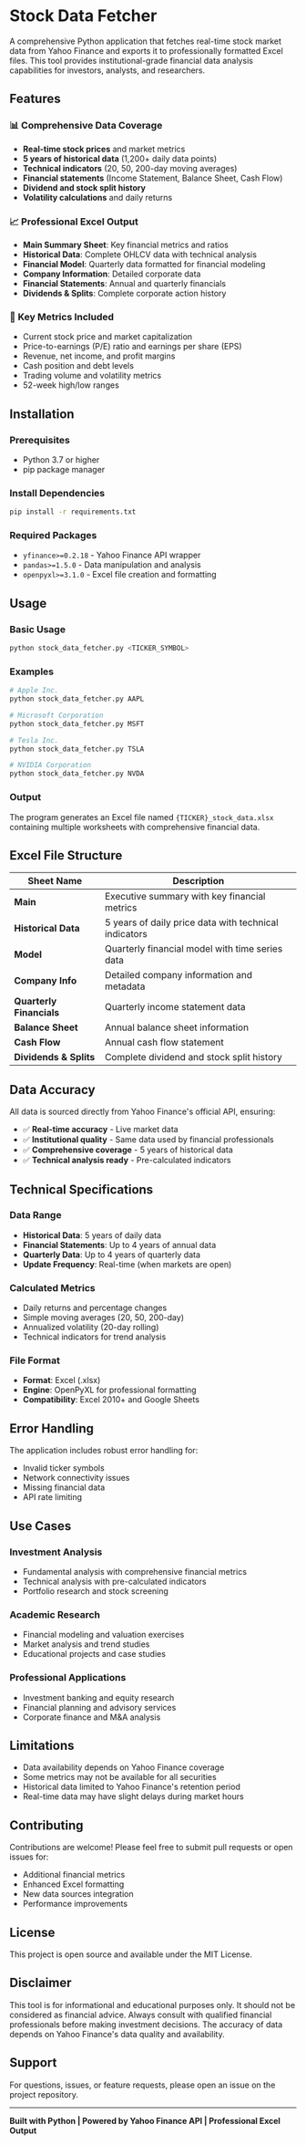 # Stock Data Fetcher

A comprehensive Python application that fetches real-time stock market data from Yahoo Finance and exports it to professionally formatted Excel files. This tool provides institutional-grade financial data analysis capabilities for investors, analysts, and researchers.

## Features

### 📊 Comprehensive Data Coverage
- **Real-time stock prices** and market metrics
- **5 years of historical data** (1,200+ daily data points)
- **Technical indicators** (20, 50, 200-day moving averages)
- **Financial statements** (Income Statement, Balance Sheet, Cash Flow)
- **Dividend and stock split history**
- **Volatility calculations** and daily returns

### 📈 Professional Excel Output
- **Main Summary Sheet**: Key financial metrics and ratios
- **Historical Data**: Complete OHLCV data with technical analysis
- **Financial Model**: Quarterly data formatted for financial modeling
- **Company Information**: Detailed corporate data
- **Financial Statements**: Annual and quarterly financials
- **Dividends & Splits**: Complete corporate action history

### 🎯 Key Metrics Included
- Current stock price and market capitalization
- Price-to-earnings (P/E) ratio and earnings per share (EPS)
- Revenue, net income, and profit margins
- Cash position and debt levels
- Trading volume and volatility metrics
- 52-week high/low ranges

## Installation

### Prerequisites
- Python 3.7 or higher
- pip package manager

### Install Dependencies
```bash
pip install -r requirements.txt
```

### Required Packages
- `yfinance>=0.2.18` - Yahoo Finance API wrapper
- `pandas>=1.5.0` - Data manipulation and analysis
- `openpyxl>=3.1.0` - Excel file creation and formatting

## Usage

### Basic Usage
```bash
python stock_data_fetcher.py <TICKER_SYMBOL>
```

### Examples
```bash
# Apple Inc.
python stock_data_fetcher.py AAPL

# Microsoft Corporation
python stock_data_fetcher.py MSFT

# Tesla Inc.
python stock_data_fetcher.py TSLA

# NVIDIA Corporation
python stock_data_fetcher.py NVDA
```

### Output
The program generates an Excel file named `{TICKER}_stock_data.xlsx` containing multiple worksheets with comprehensive financial data.

## Excel File Structure

| Sheet Name | Description |
|------------|-------------|
| **Main** | Executive summary with key financial metrics |
| **Historical Data** | 5 years of daily price data with technical indicators |
| **Model** | Quarterly financial model with time series data |
| **Company Info** | Detailed company information and metadata |
| **Quarterly Financials** | Quarterly income statement data |
| **Balance Sheet** | Annual balance sheet information |
| **Cash Flow** | Annual cash flow statement |
| **Dividends & Splits** | Complete dividend and stock split history |

## Data Accuracy

All data is sourced directly from Yahoo Finance's official API, ensuring:
- ✅ **Real-time accuracy** - Live market data
- ✅ **Institutional quality** - Same data used by financial professionals
- ✅ **Comprehensive coverage** - 5 years of historical data
- ✅ **Technical analysis ready** - Pre-calculated indicators

## Technical Specifications

### Data Range
- **Historical Data**: 5 years of daily data
- **Financial Statements**: Up to 4 years of annual data
- **Quarterly Data**: Up to 4 years of quarterly data
- **Update Frequency**: Real-time (when markets are open)

### Calculated Metrics
- Daily returns and percentage changes
- Simple moving averages (20, 50, 200-day)
- Annualized volatility (20-day rolling)
- Technical indicators for trend analysis

### File Format
- **Format**: Excel (.xlsx)
- **Engine**: OpenPyXL for professional formatting
- **Compatibility**: Excel 2010+ and Google Sheets

## Error Handling

The application includes robust error handling for:
- Invalid ticker symbols
- Network connectivity issues
- Missing financial data
- API rate limiting

## Use Cases

### Investment Analysis
- Fundamental analysis with comprehensive financial metrics
- Technical analysis with pre-calculated indicators
- Portfolio research and stock screening

### Academic Research
- Financial modeling and valuation exercises
- Market analysis and trend studies
- Educational projects and case studies

### Professional Applications
- Investment banking and equity research
- Financial planning and advisory services
- Corporate finance and M&A analysis

## Limitations

- Data availability depends on Yahoo Finance coverage
- Some metrics may not be available for all securities
- Historical data limited to Yahoo Finance's retention period
- Real-time data may have slight delays during market hours

## Contributing

Contributions are welcome! Please feel free to submit pull requests or open issues for:
- Additional financial metrics
- Enhanced Excel formatting
- New data sources integration
- Performance improvements

## License

This project is open source and available under the MIT License.

## Disclaimer

This tool is for informational and educational purposes only. It should not be considered as financial advice. Always consult with qualified financial professionals before making investment decisions. The accuracy of data depends on Yahoo Finance's data quality and availability.

## Support

For questions, issues, or feature requests, please open an issue on the project repository.

---

**Built with Python | Powered by Yahoo Finance API | Professional Excel Output**